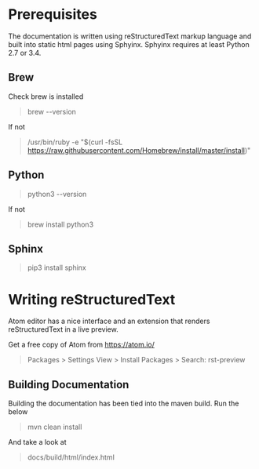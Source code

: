 # Prerequisites
The documentation is written using reStructuredText markup language and built into static html pages using Sphyinx.  Sphyinx requires at least Python 2.7 or 3.4.

## Brew
Check brew is installed
> brew --version

If not
> /usr/bin/ruby -e "$(curl -fsSL https://raw.githubusercontent.com/Homebrew/install/master/install)"

## Python
> python3 --version

If not
> brew install python3

## Sphinx
> pip3 install sphinx

# Writing reStructuredText
Atom editor has a nice interface and an extension that renders reStructuredText in a live preview.

Get a free copy of Atom from https://atom.io/

> Packages > Settings View > Install Packages > Search: rst-preview

## Building Documentation
Building the documentation has been tied into the maven build.  Run the below

> mvn clean install

And take a look at

> docs/build/html/index.html
